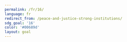 ```yaml
---
permalink: /fr/16/
language: fr
redirect_from: /peace-and-justice-strong-institutions/
sdg_goal: '16'
color: '#00689d'
layout: goal
---
```


